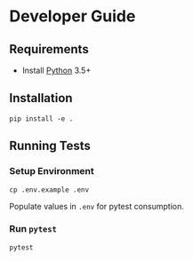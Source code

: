 # Developer Guide

## Requirements

 - Install [Python](https://www.python.org/) 3.5+

## Installation
```
pip install -e .
```

## Running Tests

### Setup Environment

```
cp .env.example .env
```

Populate values in ```.env``` for pytest consumption.

### Run ```pytest```

```
pytest
```

